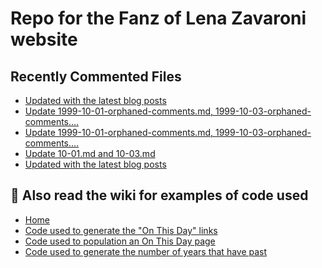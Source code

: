 # Repo for the Fanz of Lena Zavaroni website

## Recently Commented Files
<!-- BLOG-POST-LIST:START -->
- [Updated with the latest blog posts](https://github.com/FanzOfLenaZavaroni/fanzoflenazavaroni.github.io/commit/35131083f1ae54eb6e503d2cb751836e222abde6)
- [Update 1999-10-01-orphaned-comments.md, 1999-10-03-orphaned-comments.…](https://github.com/FanzOfLenaZavaroni/fanzoflenazavaroni.github.io/commit/eaa131105132ab63da979f95b0da9f59e65e4968)
- [Update 1999-10-01-orphaned-comments.md, 1999-10-03-orphaned-comments.…](https://github.com/FanzOfLenaZavaroni/fanzoflenazavaroni.github.io/commit/83a96422f7995bb0feb9e055a9bae4a44c60f49e)
- [Update 10-01.md and 10-03.md](https://github.com/FanzOfLenaZavaroni/fanzoflenazavaroni.github.io/commit/f00cf0c9859073cf8e627e53afb53280d5744cd0)
- [Updated with the latest blog posts](https://github.com/FanzOfLenaZavaroni/fanzoflenazavaroni.github.io/commit/9c88c0cdfc25e35242bdebc2858bfc1969ebb082)
<!-- BLOG-POST-LIST:END -->

## :notebook: Also read the wiki for examples of code used
* [Home](https://github.com/FanzOfLenaZavaroni/fanzoflenazavaroni.github.io/wiki)
* [Code used to generate the "On This Day" links](https://github.com/FanzOfLenaZavaroni/fanzoflenazavaroni.github.io/wiki/On-This-Day-Code)
* [Code used to population an On This Day page](https://github.com/FanzOfLenaZavaroni/fanzoflenazavaroni.github.io/wiki/Code-used-to-population-an-On-This-Day-page)
* [Code used to generate the number of years that have past](https://github.com/FanzOfLenaZavaroni/fanzoflenazavaroni.github.io/wiki/Number-of-years-gone-by-code)
